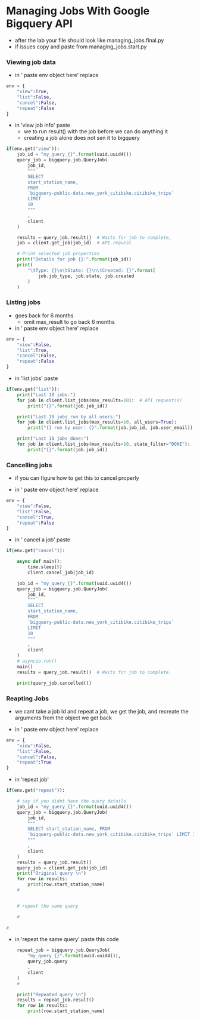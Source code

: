 # Managing Jobs With Google Bigquery API

* after the lab your file should look like managing_jobs.final.py
* if issues copy and paste from managing_jobs.start.py


### Viewing job data
* in ' paste env object here' replace
```py
env = {
    "view":True,
    "list":False,
    "cancel":False,
    "repeat":False
}
```

* in 'view job info' paste
    * we to run result() with the job before we can do anything it
    * creating a job alone does not sen it to bigquery
```py
if(env.get("view")):
    job_id = "my_query_{}".format(uuid.uuid4())
    query_job = bigquery.job.QueryJob(
        job_id,
        """
        SELECT
        start_station_name,
        FROM
        `bigquery-public-data.new_york_citibike.citibike_trips`
        LIMIT
        10        
        """
        ,
        client
    )

    results = query_job.result()  # Waits for job to complete, 
    job = client.get_job(job_id)  # API request

    # Print selected job properties
    print("Details for job {}:".format(job_id))
    print(
        "\tType: {}\n\tState: {}\n\tCreated: {}".format(
            job.job_type, job.state, job.created
        )
    )
```


### Listing jobs
* goes back for  6 months
    * omit max_result to go back 6 months
* in ' paste env object here' replace
```py
env = {
    "view":False,
    "list":True,
    "cancel":False,
    "repeat":False
}
```

* in 'list jobs' paste
```py
if(env.get("list")):
    print("Last 10 jobs:")
    for job in client.list_jobs(max_results=10):  # API request(s)
        print("{}".format(job.job_id))

    print("Last 10 jobs run by all users:")
    for job in client.list_jobs(max_results=10, all_users=True):
        print("{} run by user: {}".format(job.job_id, job.user_email))   

    print("Last 10 jobs done:")
    for job in client.list_jobs(max_results=10, state_filter="DONE"):
        print("{}".format(job.job_id))    
```

### Cancelling  jobs
* if you can figure how to get this to cancel properly 

* in ' paste env object here' replace
```py
env = {
    "view":False,
    "list":False,
    "cancel":True,
    "repeat":False
}
```

* in ' cancel a job' paste
```py
if(env.get("cancel")):

    async def main():
        time.sleep(5)
        client.cancel_job(job_id) 

    job_id = "my_query_{}".format(uuid.uuid4())
    query_job = bigquery.job.QueryJob(
        job_id,
        """
        SELECT
        start_station_name,
        FROM
        `bigquery-public-data.new_york_citibike.citibike_trips`
        LIMIT
        10
        """
        ,
        client
    )    
    # asyncio.run()
    main()
    results = query_job.result()  # Waits for job to complete.

    print(query_job.cancelled()) 
```

### Reapting Jobs
* we cant take a job Id and repeat a job, we get the job, and recreate the arguments from the object we get back


* in ' paste env object here' replace
```py
env = {
    "view":False,
    "list":False,
    "cancel":False,
    "repeat":True
}
```

* in 'repeat  job'
```py
if(env.get("repeat")):

    # say if you didnt have the query details
    job_id = "my_query_{}".format(uuid.uuid4())
    query_job = bigquery.job.QueryJob(
        job_id,
        """
        SELECT start_station_name, FROM
        `bigquery-public-data.new_york_citibike.citibike_trips` LIMIT 10
        """
        ,
        client
    )    
    results = query_job.result() 
    query_job = client.get_job(job_id)
    print("Original query \n")
    for row in results:
        print(row.start_station_name)
    #


    # repeat the same query

    #
    
#
```

* in 'repeat the same query' paste this code
```py
    repeat_job = bigquery.job.QueryJob(
        "my_query_{}".format(uuid.uuid4()),
        query_job.query
        ,
        client
    )   
    # 

    print("Repeated query \n")
    results = repeat_job.result() 
    for row in results:
        print(row.start_station_name)    
```